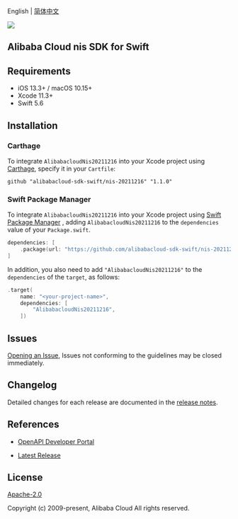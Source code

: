 English | [简体中文](README-CN.md)

![](https://aliyunsdk-pages.alicdn.com/icons/AlibabaCloud.svg)

## Alibaba Cloud nis SDK for Swift

## Requirements

- iOS 13.3+ / macOS 10.15+
- Xcode 11.3+
- Swift 5.6

## Installation

### Carthage

To integrate `AlibabacloudNis20211216` into your Xcode project using [Carthage](https://github.com/Carthage/Carthage), specify it in your `Cartfile`:

```ogdl
github "alibabacloud-sdk-swift/nis-20211216" "1.1.0"
```

### Swift Package Manager

To integrate `AlibabacloudNis20211216` into your Xcode project using [Swift Package Manager](https://swift.org/package-manager/) , adding `AlibabacloudNis20211216` to the `dependencies` value of your `Package.swift`.

```swift
dependencies: [
    .package(url: "https://github.com/alibabacloud-sdk-swift/nis-20211216.git", from: "1.1.0")
]
```

In addition, you also need to add `"AlibabacloudNis20211216"` to the `dependencies` of the `target`, as follows:

```swift
.target(
    name: "<your-project-name>",
    dependencies: [
        "AlibabacloudNis20211216",
    ])
```

## Issues

[Opening an Issue](https://github.com/alibabacloud-sdk-swift/nis-20211216/issues/new), Issues not conforming to the guidelines may be closed immediately.

## Changelog

Detailed changes for each release are documented in the [release notes](./ChangeLog.txt).

## References

* [OpenAPI Developer Portal](https://next.api.alibabacloud.com/home)
- [Latest Release](https://github.com/alibabacloud-sdk-swift/nis-20211216)

## License

[Apache-2.0](http://www.apache.org/licenses/LICENSE-2.0)

Copyright (c) 2009-present, Alibaba Cloud All rights reserved.

